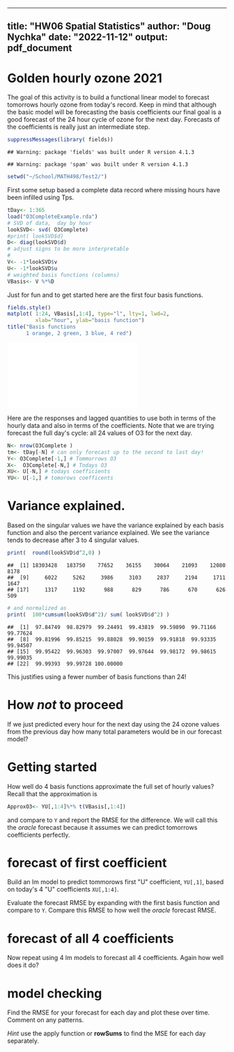 
---
title: "HW06 Spatial Statistics"
author: "Doug Nychka"
date: "2022-11-12"
output: pdf_document
---



# Golden hourly ozone 2021

The goal of this activity is to build a functional linear model to forecast tomorrows hourly ozone from today's record. Keep in mind that although the basic model will be forecasting the basis coefficients our final goal is a good forecast of the 24 hour cycle of ozone for the next day.  Forecasts of the coefficients is really just an intermediate step. 


```r
suppressMessages(library( fields))
```

```
## Warning: package 'fields' was built under R version 4.1.3
```

```
## Warning: package 'spam' was built under R version 4.1.3
```

```r
setwd("~/School/MATH498/Test2/")
```

First some setup based a complete data record where missing hours have been infilled using Tps. 


```r
tDay<- 1:365
load("O3CompleteExample.rda")
# SVD of data,  day by hour
lookSVD<- svd( O3Complete)
#print( lookSVD$d)
D<- diag(lookSVD$d)
# adjust signs to be more interpretable
# 
V<- -1*lookSVD$v
U<- -1*lookSVD$u
# weighted basis functions (columns)
VBasis<- V %*%D
```

Just for fun  and to get started here are the first four basis functions.


```r
fields.style()
matplot( 1:24, VBasis[,1:4], type="l", lty=1, lwd=2,
         xlab="hour", ylab="basis function")
title("Basis functions
      1 orange, 2 green, 3 blue, 4 red")
```

![](InClassForecastGoldenOzone_files/figure-latex/unnamed-chunk-3-1.pdf)<!-- --> 

Here are the responses and lagged quantities to use both in terms of the hourly data and also in terms of the coefficients.
Note that we are trying forecast the full day's cycle: all 24 values of O3 for the next day. 



```r
N<- nrow(O3Complete )
tm<- tDay[-N] # can only forecast up to the second to last day!
Y<- O3Complete[-1,] # Tommorrows O3
X<-  O3Complete[-N,] # Todays O3
XU<- U[-N,] # todays coefficients
YU<- U[-1,] # tomorows coefficents
```

# Variance explained.
Based on the singular values we have the variance explained by each basis function and also the percent variance explained. We see the variance tends to decrease after 3 to 4 singular values. 


```r
print(  round(lookSVD$d^2,0) )
```

```
##  [1] 18303428   183750    77652    36155    30064    21093    12080     8178
##  [9]     6022     5262     3986     3103     2837     2194     1711     1647
## [17]     1317     1192      988      829      786      670      626      509
```

```r
# and normalized as 
print(  100*cumsum(lookSVD$d^2)/ sum( lookSVD$d^2) )
```

```
##  [1]  97.84749  98.82979  99.24491  99.43819  99.59890  99.71166  99.77624
##  [8]  99.81996  99.85215  99.88028  99.90159  99.91818  99.93335  99.94507
## [15]  99.95422  99.96303  99.97007  99.97644  99.98172  99.98615  99.99035
## [22]  99.99393  99.99728 100.00000
```

This justifies using a fewer number of basis functions than 24!

# How *not* to proceed
If we just predicted every hour for the next day using the 24
ozone values from the previous day how many total parameters
would be in our forecast model?



# Getting started
How well do 4 basis functions approximate the full set of hourly values?  Recall that the approximation is 


```r
ApproxO3<- YU[,1:4]%*% t(VBasis[,1:4])
```

and compare to ```Y``` and report the RMSE for the difference. 
We will call this the *oracle* forecast because it assumes we can predict tomorrows coefficients perfectly. 


# forecast of first coefficient
Build an lm model to predict tommorows  first "U" coefficient, ```YU[,1]```,  based
on today's 4 "U" coefficients  ```XU[,1:4]```. 

Evaluate the forecast  RMSE by expanding with the first basis
function and compare to ```Y```. Compare this RMSE to how well
the *oracle* forecast RMSE.


# forecast of all 4 coefficients 

Now repeat using 4 lm models to forecast all 4 coefficients. 
Again how well does it do? 

# model checking 

Find the RMSE for your forecast for each day and plot these over time. Comment on any patterns. 

*Hint* use the apply function or **rowSums** to find the MSE for each day separately. 










